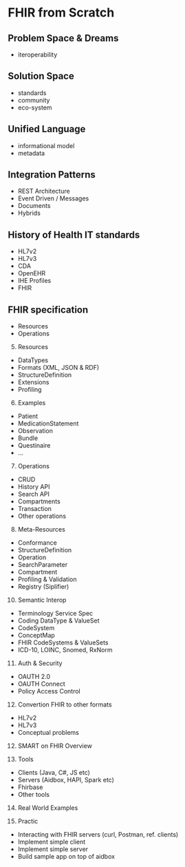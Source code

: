 # FHIR from Scratch

## Problem Space & Dreams

* iteroperability

## Solution Space

* standards
* community
* eco-system

## Unified Language

* informational model
* metadata

## Integration Patterns

* REST Architecture
* Event Driven / Messages
* Documents
* Hybrids


## History of Health IT standards

* HL7v2
* HL7v3
* CDA
* OpenEHR
* IHE Profiles
* FHIR

## FHIR specification

* Resources
* Operations


 
5. Resources

 * DataTypes
 * Formats (XML, JSON & RDF)
 * StructureDefinition
 * Extensions
 * Profiling
 

6. Examples
 * Patient
 * MedicationStatement
 * Observation
 * Bundle
 * Questinaire
 * ...

7. Operations

 * CRUD
 * History API
 * Search API 
 * Compartments
 * Transaction
 * Other operations

8. Meta-Resources

 * Conformance
 * StructureDefinition
 * Operation
 * SearchParameter
 * Compartment
 * Profiling & Validation
 * Registry (Siplifier)
 
10. Semantic Interop

 * Terminology Service Spec
 * Coding DataType & ValueSet
 * CodeSystem
 * ConceptMap
 * FHIR CodeSystems & ValueSets
 * ICD-10, LOINC, Snomed, RxNorm

11. Auth & Security
 * OAUTH 2.0
 * OAUTH Connect
 * Policy Access Control
 
12. Convertion  FHIR to other formats

 * HL7v2
 * HL7v3
 * Conceptual problems

12. SMART on FHIR  Overview

13. Tools
 * Clients (Java, C#, JS etc)
 * Servers (Aidbox, HAPI, Spark etc)
 * Fhirbase
 * Other tools

14. Real World Examples
 
14. Practic

 * Interacting with FHIR servers (curl, Postman, ref. clients)
 * Implement simple client
 * Implement simple server
 * Build sample app on top of aidbox
